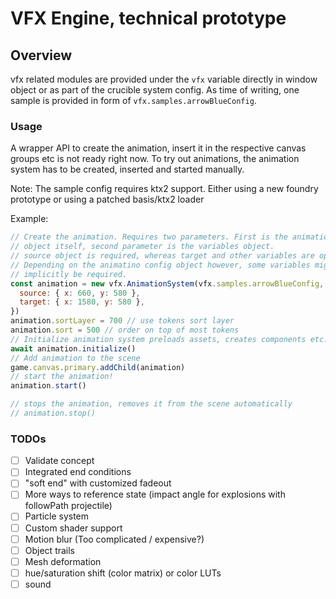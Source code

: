 # VFX Engine, technical prototype

## Overview

vfx related modules are provided under the `vfx` variable directly in window object or as
part of the crucible system config.
As time of writing, one sample is provided in form of `vfx.samples.arrowBlueConfig`.

### Usage

A wrapper API to create the animation, insert it in the respective canvas
groups etc is not ready right now.
To try out animations, the animation system has to be created, inserted
and started manually.

Note: The sample config requires ktx2 support. Either using a new foundry prototype or using a patched basis/ktx2 loader

Example:

```js
// Create the animation. Requires two parameters. First is the animation config
// object itself, second parameter is the variables object.
// source object is required, whereas target and other variables are optional.
// Depending on the animatino config object however, some variables might
// implicitly be required.
const animation = new vfx.AnimationSystem(vfx.samples.arrowBlueConfig, {
  source: { x: 660, y: 580 },
  target: { x: 1580, y: 580 },
})
animation.sortLayer = 700 // use tokens sort layer
animation.sort = 500 // order on top of most tokens
// Initialize animation system preloads assets, creates components etc.
await animation.initialize()
// Add animation to the scene
game.canvas.primary.addChild(animation)
// start the animation!
animation.start()

// stops the animation, removes it from the scene automatically
// animation.stop()
```

### TODOs

- [ ] Validate concept
- [ ] Integrated end conditions
- [ ] "soft end" with customized fadeout
- [ ] More ways to reference state (impact angle for explosions with followPath projectile)
- [ ] Particle system
- [ ] Custom shader support
- [ ] Motion blur (Too complicated / expensive?)
- [ ] Object trails
- [ ] Mesh deformation
- [ ] hue/saturation shift (color matrix) or color LUTs
- [ ] sound
